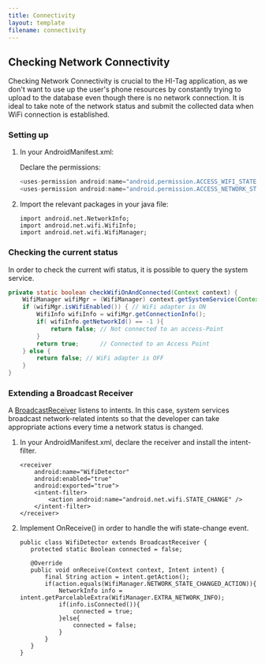 ```yaml
---
title: Connectivity
layout: template
filename: connectivity
---
```


## Checking Network Connectivity

Checking Network Connectivity is crucial to the HI-Tag application, as we don't want to use up the user's phone resources by constantly trying to upload to the database even though there is no network connection. It is ideal to take note of the network status and submit the collected data when WiFi connection is established.

### Setting up

1. In your AndroidManifest.xml:

   Declare the permissions:

   ```java
   <uses-permission android:name="android.permission.ACCESS_WIFI_STATE" />
   <uses-permission android:name="android.permission.ACCESS_NETWORK_STATE" />
   ```

2. Import the relevant packages in your java file:

   ```
   import android.net.NetworkInfo;
   import android.net.wifi.WifiInfo;
   import android.net.wifi.WifiManager;
   ```

### Checking the current status

In order to check the current wifi status, it is possible to query the system service. 

```java
private static boolean checkWifiOnAndConnected(Context context) {
    WifiManager wifiMgr = (WifiManager) context.getSystemService(Context.WIFI_SERVICE);
    if (wifiMgr.isWifiEnabled()) { // WiFi adapter is ON
        WifiInfo wifiInfo = wifiMgr.getConnectionInfo();
        if( wifiInfo.getNetworkId() == -1 ){
            return false; // Not connected to an access-Point
        }
        return true;      // Connected to an Access Point
    } else {
        return false; // WiFi adapter is OFF
    }
}
```

### Extending a Broadcast Receiver

A [BroadcastReceiver](https://developer.android.com/reference/android/content/BroadcastReceiver.html) listens to intents. In this case, system services broadcast network-related intents so that the developer can take appropriate actions every time a network status is changed.

1. In your AndroidManifest.xml, declare the receiver and install the intent-filter.

   ```
   <receiver
       android:name="WifiDetector"
       android:enabled="true"
       android:exported="true">
       <intent-filter>
           <action android:name="android.net.wifi.STATE_CHANGE" />
       </intent-filter>
   </receiver>
   ```

2. Implement OnReceive() in order to handle the wifi state-change event.

   ```
   public class WifiDetector extends BroadcastReceiver {
      protected static Boolean connected = false;
      
      @Override
      public void onReceive(Context context, Intent intent) {
          final String action = intent.getAction();
          if(action.equals(WifiManager.NETWORK_STATE_CHANGED_ACTION)){
              NetworkInfo info = intent.getParcelableExtra(WifiManager.EXTRA_NETWORK_INFO);
              if(info.isConnected()){
                  connected = true;
              }else{
                  connected = false;
              }
          }
      }
   }
   ```
